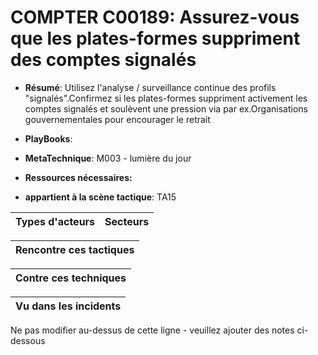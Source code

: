 # COMPTER C00189: Assurez-vous que les plates-formes suppriment des comptes signalés

* **Résumé**: Utilisez l'analyse / surveillance continue des profils "signalés".Confirmez si les plates-formes suppriment activement les comptes signalés et soulèvent une pression via par ex.Organisations gouvernementales pour encourager le retrait

* **PlayBooks**:

* **MetaTechnique**: M003 - lumière du jour

* **Ressources nécessaires:**

* **appartient à la scène tactique**: TA15


|Types d'acteurs |Secteurs |
|----------- |------- |



|Rencontre ces tactiques |
|---------------------- |



|Contre ces techniques |
|------------------------- |



|Vu dans les incidents |
|----------------- |


Ne pas modifier au-dessus de cette ligne - veuillez ajouter des notes ci-dessous